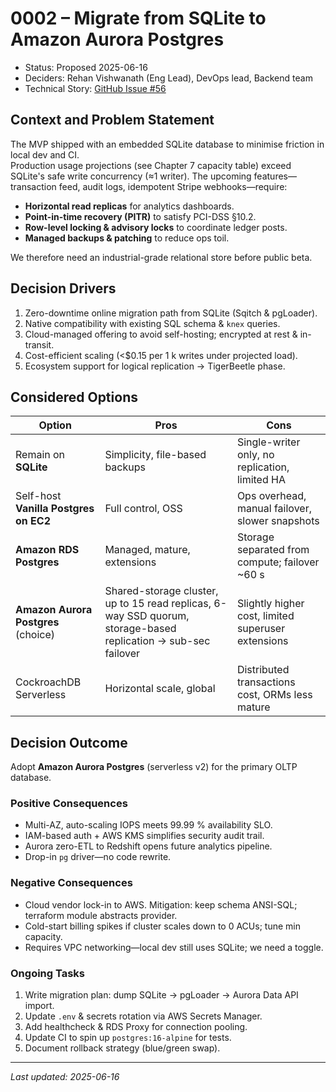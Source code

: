 # 0002 – Migrate from SQLite to Amazon Aurora Postgres

* Status: Proposed 2025-06-16  
* Deciders: Rehan Vishwanath (Eng Lead), DevOps lead, Backend team  
* Technical Story: [GitHub Issue #56](https://github.com/your-org/voice-payments/issues/56)

## Context and Problem Statement

The MVP shipped with an embedded SQLite database to minimise friction in local dev and CI.  
Production usage projections (see Chapter 7 capacity table) exceed SQLite's safe write concurrency (≈1 writer). The upcoming features—transaction feed, audit logs, idempotent Stripe webhooks—require:

* **Horizontal read replicas** for analytics dashboards.  
* **Point-in-time recovery (PITR)** to satisfy PCI-DSS §10.2.  
* **Row-level locking & advisory locks** to coordinate ledger posts.  
* **Managed backups & patching** to reduce ops toil.

We therefore need an industrial-grade relational store before public beta.

## Decision Drivers

1. Zero-downtime online migration path from SQLite (Sqitch & pgLoader).  
2. Native compatibility with existing SQL schema & `knex` queries.  
3. Cloud-managed offering to avoid self-hosting; encrypted at rest & in-transit.  
4. Cost-efficient scaling (<$0.15 per 1 k writes under projected load).  
5. Ecosystem support for logical replication → TigerBeetle phase.

## Considered Options

| Option | Pros | Cons |
|--------|------|------|
| Remain on **SQLite** | Simplicity, file-based backups | Single-writer only, no replication, limited HA |
| Self-host **Vanilla Postgres on EC2** | Full control, OSS | Ops overhead, manual failover, slower snapshots |
| **Amazon RDS Postgres** | Managed, mature, extensions | Storage separated from compute; failover ~60 s |
| **Amazon Aurora Postgres** (choice) | Shared-storage cluster, up to 15 read replicas, 6-way SSD quorum, storage-based replication → sub-sec failover | Slightly higher cost, limited superuser extensions |
| CockroachDB Serverless | Horizontal scale, global | Distributed transactions cost, ORMs less mature |

## Decision Outcome

Adopt **Amazon Aurora Postgres** (serverless v2) for the primary OLTP database.

### Positive Consequences

* Multi-AZ, auto-scaling IOPS meets 99.99 % availability SLO.  
* IAM-based auth + AWS KMS simplifies security audit trail.  
* Aurora zero-ETL to Redshift opens future analytics pipeline.  
* Drop-in `pg` driver—no code rewrite.

### Negative Consequences

* Cloud vendor lock-in to AWS. Mitigation: keep schema ANSI-SQL; terraform module abstracts provider.  
* Cold-start billing spikes if cluster scales down to 0 ACUs; tune min capacity.  
* Requires VPC networking—local dev still uses SQLite; we need a toggle.

### Ongoing Tasks

1. Write migration plan: dump SQLite → pgLoader → Aurora Data API import.  
2. Update `.env` & secrets rotation via AWS Secrets Manager.  
3. Add healthcheck & RDS Proxy for connection pooling.  
4. Update CI to spin up `postgres:16-alpine` for tests.  
5. Document rollback strategy (blue/green swap).

---

*Last updated: 2025-06-16* 